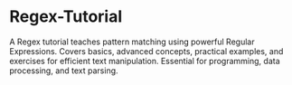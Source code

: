 # Regex-Tutorial
A Regex tutorial teaches pattern matching using powerful Regular Expressions. Covers basics, advanced concepts, practical examples, and exercises for efficient text manipulation. Essential for programming, data processing, and text parsing.

